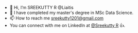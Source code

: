 - 👋 Hi, I’m SREEKUTTY R @Liaitis
- 🌱 I have completed my master's degree in MSc Data Science.
- 📫 How to reach me sreekutty1201@gmail.com
- You can connect with me on LinkedIn at [@Sreekutty R](https://www.linkedin.com/in/sreekutty-r-6555b0246/) 👍.

<!---
Liaitis/Liaitis is a ✨ special ✨ repository because its `README.md` (this file) appears on your GitHub profile.
You can click the Preview link to take a look at your changes.
--->
